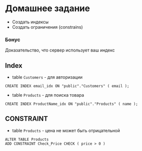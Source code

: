 # Домашнее задание
- Создать индексы
- Создать ограничения (constrains)
### Бонус
Доказательство, что сервер использует ваш индекс

## Index
- table `Customers` - для авторизации
```
CREATE INDEX email_idx ON "public"."Customers" ( email );
```
- table `Products` - для поиска товара
```
CREATE INDEX ProductName_idx ON "public"."Products" ( name );
```

## CONSTRAINT
- table `Products` - цена не может быть отрицательной
```
ALTER TABLE Products
ADD CONSTRAINT Check_Price CHECK ( price > 0 )
```
